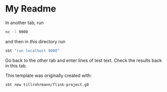 # My Readme

In another tab, run
```bash
nc -l 9000
```
and then in _this_ directory run
```bash
sbt "run localhost 9000"
```
Go back to the other tab and enter lines of test text. Check the results back in this tab.

This template was originally created with:
```bash
sbt new tillrohrmann/flink-project.g8
```
